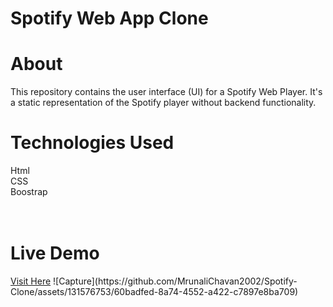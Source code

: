 <h1>Spotify Web App Clone<h1>
<h1>About</h1>
This repository contains the user interface (UI) for a Spotify Web Player. It's a static representation of the Spotify player without backend functionality.
  
<h1>Technologies Used</h1>
Html<br>
CSS<br>
Boostrap
<br><br><br>
 <h1>Live Demo</h1> 
 <a href="https://mrunalis-website-spotify-clone.netlify.app/">Visit Here</a>
![Capture](https://github.com/MrunaliChavan2002/Spotify-Clone/assets/131576753/60badfed-8a74-4552-a422-c7897e8ba709)
